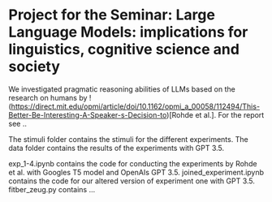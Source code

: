 # Project for the Seminar: Large Language Models: implications for linguistics, cognitive science and society

We investigated pragmatic reasoning abilities of LLMs based on the research on humans by !(https://direct.mit.edu/opmi/article/doi/10.1162/opmi_a_00058/112494/This-Better-Be-Interesting-A-Speaker-s-Decision-to)[Rohde et al.].
For the report see ..

The stimuli folder contains the stimuli for the different experiments.
The data folder contains the results of the experiments with GPT 3.5.

exp_1-4.ipynb contains the code for conducting the experiments by Rohde et al. with Googles T5 model and OpenAIs GPT 3.5.
joined_experiment.ipynb contains the code for our altered version of experiment one with GPT 3.5.
fitber_zeug.py contains ...
